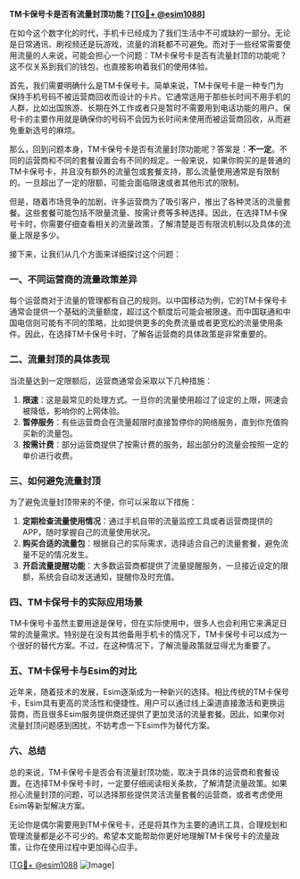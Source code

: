 **TM卡保号卡是否有流量封顶功能？[[TG💪+ @esim1088](https://t.me/s/esim1088)]**

在如今这个数字化的时代，手机卡已经成为了我们生活中不可或缺的一部分。无论是日常通讯、刷视频还是玩游戏，流量的消耗都不可避免。而对于一些经常需要使用流量的人来说，可能会担心一个问题：TM卡保号卡是否有流量封顶的功能呢？这不仅关系到我们的钱包，也直接影响着我们的使用体验。

首先，我们需要明确什么是TM卡保号卡。简单来说，TM卡保号卡是一种专门为保持手机号码不被运营商回收而设计的卡片。它通常适用于那些长时间不用手机的人群，比如出国旅游、长期在外工作或者只是暂时不需要用到电话功能的用户。保号卡的主要作用就是确保你的号码不会因为长时间未使用而被运营商回收，从而避免重新选号的麻烦。

那么，回到问题本身，TM卡保号卡是否有流量封顶功能呢？答案是：**不一定**。不同的运营商和不同的套餐设置会有不同的规定。一般来说，如果你购买的是普通的TM卡保号卡，并且没有额外的流量包或套餐支持，那么流量使用通常是有限制的。一旦超出了一定的限额，可能会面临限速或者其他形式的限制。

但是，随着市场竞争的加剧，许多运营商为了吸引客户，推出了各种灵活的流量套餐。这些套餐可能包括不限量流量、按需计费等多种选择。因此，在选择TM卡保号卡时，你需要仔细查看相关的流量政策，了解清楚是否有限流机制以及具体的流量上限是多少。

接下来，让我们从几个方面来详细探讨这个问题：

### **一、不同运营商的流量政策差异**
每个运营商对于流量的管理都有自己的规则。以中国移动为例，它的TM卡保号卡通常会提供一个基础的流量额度，超过这个额度后可能会被限速。而中国联通和中国电信则可能有不同的策略，比如提供更多的免费流量或者更宽松的流量使用条件。因此，在选择TM卡保号卡时，了解各运营商的具体政策是非常重要的。

### **二、流量封顶的具体表现**
当流量达到一定限额后，运营商通常会采取以下几种措施：
1. **限速**：这是最常见的处理方式。一旦你的流量使用超过了设定的上限，网速会被降低，影响你的上网体验。
2. **暂停服务**：有些运营商会在流量超限时直接暂停你的网络服务，直到你充值购买新的流量包。
3. **按需计费**：部分运营商提供了按需计费的服务，超出部分的流量会按照一定的单价进行收费。

### **三、如何避免流量封顶**
为了避免流量封顶带来的不便，你可以采取以下措施：
1. **定期检查流量使用情况**：通过手机自带的流量监控工具或者运营商提供的APP，随时掌握自己的流量使用状况。
2. **购买合适的流量包**：根据自己的实际需求，选择适合自己的流量套餐，避免流量不足的情况发生。
3. **开启流量提醒功能**：大多数运营商都提供了流量提醒服务，一旦接近设定的限额，系统会自动发送通知，提醒你及时充值。

### **四、TM卡保号卡的实际应用场景**
TM卡保号卡虽然主要用途是保号，但在实际使用中，很多人也会利用它来满足日常的流量需求。特别是在没有其他备用手机卡的情况下，TM卡保号卡可以成为一个很好的替代方案。不过，在这种情况下，了解流量政策就显得尤为重要了。

### **五、TM卡保号卡与Esim的对比**
近年来，随着技术的发展，Esim逐渐成为一种新兴的选择。相比传统的TM卡保号卡，Esim具有更高的灵活性和便捷性。用户可以通过线上渠道直接激活和更换运营商，而且很多Esim服务提供商还提供了更加灵活的流量套餐。因此，如果你对流量封顶问题感到困扰，不妨考虑一下Esim作为替代方案。

### **六、总结**
总的来说，TM卡保号卡是否会有流量封顶功能，取决于具体的运营商和套餐设置。在选择TM卡保号卡时，一定要仔细阅读相关条款，了解清楚流量政策。如果担心流量封顶的问题，可以选择那些提供灵活流量套餐的运营商，或者考虑使用Esim等新型解决方案。

无论你是偶尔需要用到TM卡保号卡，还是将其作为主要的通讯工具，合理规划和管理流量都是必不可少的。希望本文能帮助你更好地理解TM卡保号卡的流量政策，让你在使用过程中更加得心应手。

[[TG💪+ @esim1088](https://t.me/s/esim1088) ![Image](https://i.postimg.cc/4NQfJmqS/Snipaste-2025-05-13-00-14-12.png)]
